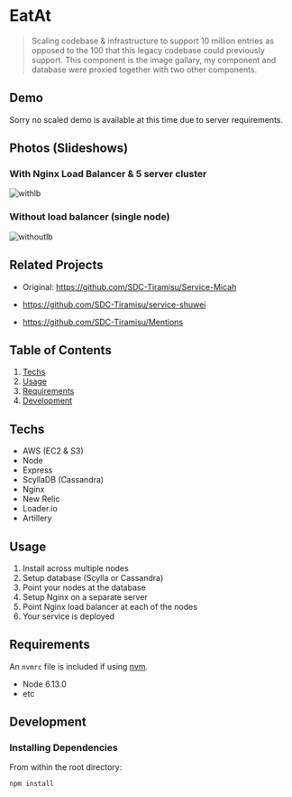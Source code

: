 # EatAt

> Scaling codebase & infrastructure to support 10 million entries as opposed to the 100 that this legacy codebase could previously support. This component is the image gallary, my component and database were proxied together with two other components.

## Demo
Sorry no scaled demo is available at this time due to server requirements.

## Photos (Slideshows)
### With Nginx Load Balancer & 5 server cluster
![withlb](../assets/with-lb.gif?raw=true)

### Without load balancer (single node)
![withoutlb](../assets/without-lb.gif?raw=true)

## Related Projects
  - Original: https://github.com/SDC-Tiramisu/Service-Micah

  - https://github.com/SDC-Tiramisu/service-shuwei
  - https://github.com/SDC-Tiramisu/Mentions

## Table of Contents

1. [Techs](#Techs)
1. [Usage](#Usage)
1. [Requirements](#requirements)
1. [Development](#development)

## Techs

- AWS (EC2 & S3)
- Node
- Express
- ScyllaDB (Cassandra)
- Nginx
- New Relic
- Loader.io
- Artillery 

## Usage

1. Install across multiple nodes
1. Setup database (Scylla or Cassandra)
1. Point your nodes at the database
1. Setup Nginx on a separate server
1. Point Nginx load balancer at each of the nodes
1. Your service is deployed

## Requirements

An `nvmrc` file is included if using [nvm](https://github.com/creationix/nvm).

- Node 6.13.0
- etc

## Development

### Installing Dependencies

From within the root directory:

```sh
npm install
```

